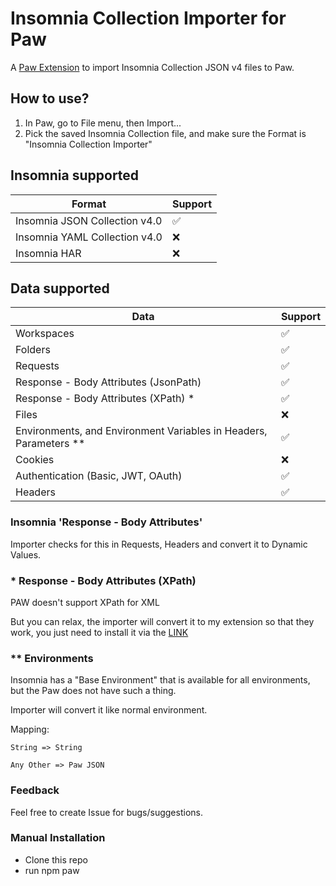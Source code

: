 # Insomnia Collection Importer for Paw

A [Paw Extension](https://paw.cloud/extensions) to import Insomnia Collection JSON v4 files to Paw.

## How to use?

1. In Paw, go to File menu, then Import...
2. Pick the saved Insomnia Collection file, and make sure the Format is "Insomnia Collection Importer"

## Insomnia supported

| Format | Support |
| ------ | ------- |
| Insomnia JSON Collection v4.0 | ✅ |
| Insomnia YAML Collection v4.0 | ❌ |
| Insomnia HAR | ❌ |

## Data supported

| Data | Support |
| ------ | ------- |
| Workspaces | ✅ |
| Folders | ✅ |
| Requests | ✅ |
| Response - Body Attributes (JsonPath) | ✅ |
| Response - Body Attributes (XPath) * | ✅ |
| Files | ❌ |
| Environments, and Environment Variables in Headers, Parameters ** | ✅ |
| Cookies | ❌ |
| Authentication (Basic, JWT, OAuth) | ✅ |
| Headers | ✅ |

### Insomnia 'Response - Body Attributes'
Importer checks for this in Requests, Headers and convert it to Dynamic Values.

### * Response - Body Attributes (XPath)
PAW doesn't support XPath for XML

But you can relax, the importer will convert it to my extension so that they work, you just need to install it via the [LINK](https://www.github.com/Drenalol/Paw-XPath2DynamicValue)

### ** Environments
Insomnia has a "Base Environment" that is available for all environments, but the Paw does not have such a thing.

Importer will convert it like normal environment.

Mapping:

`String => String`

`Any Other => Paw JSON`

### Feedback
Feel free to create Issue for bugs/suggestions.

### Manual Installation
- Clone this repo
- run npm paw